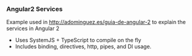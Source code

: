 ### Angular2 Services

Example used in http://adominguez.es/guia-de-angular-2 to explain the services in Angular 2

- Uses SystemJS + TypeScript to compile on the fly
- Includes binding, directives, http, pipes, and DI usage.
